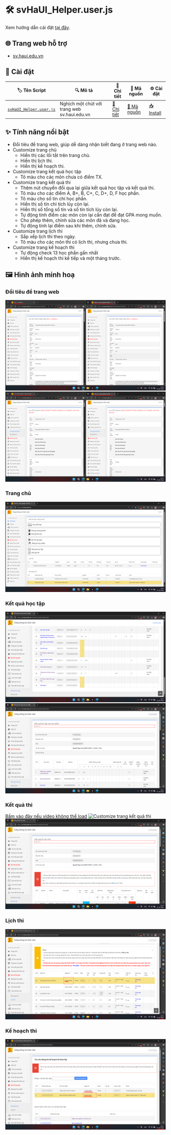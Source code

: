 # 🛠 svHaUI_Helper.user.js

Xem hướng dẫn cài đặt [tại đây](/README.md#-cài-đặt-userscript).

## 🌐 **Trang web hỗ trợ**

-   [sv.haui.edu.vn](https://sv.haui.edu.vn/)

## 🚀 **Cài đặt**

| 🏷️ Tên Script                                           | 🔍 Mô tả                                     | 📖 Chi tiết                                 | 📝 Mã nguồn                                  | ⚙️ Cài đặt                                            |
| ------------------------------------------------------- | -------------------------------------------- | ------------------------------------------- | -------------------------------------------- | ----------------------------------------------------- |
| [`svHaUI_Helper.user.js`](./Docs/svHaUI_Helper.user.md) | Nghịch một chút với trang web sv.haui.edu.vn | [📖 Chi tiết](./Docs/svHaUI_Helper.user.md) | [📝 Mã nguồn](Scripts/svHaUI_Helper.user.js) | [📥 Install](.Scripts/svHaUI_Helper.user.js?raw=true) |

## ✨ **Tính năng nổi bật**

-   Đổi tiêu đề trang web, giúp dễ dàng nhận biết đang ở trang web nào.
-   Customize trang chủ
    -   Hiển thị các lối tắt trên trang chủ.
    -   Hiển thị lịch thi.
    -   Hiển thị kế hoạch thi.
-   Customize trang kết quả học tập
    -   Tô màu cho các môn chưa có điểm TX.
-   Customize trang kết quả thi
    -   Thêm nút chuyển đổi qua lại giữa kết quả học tập và kết quả thi.
    -   Tô màu cho các điểm A, B+, B, C+, C, D+, D, F học phần.
    -   Tô màu cho số tín chỉ học phần.
    -   Hiển thị số tín chỉ tích lũy còn lại.
    -   Hiển thị số tổng số tín và số tín tích lũy còn lại.
    -   Tự động tính điểm các môn còn lại cần đạt để đạt GPA mong muốn.
    -   Cho phép thêm, chỉnh sửa các môn đã và đang học.
    -   Tự động tính lại điểm sau khi thêm, chỉnh sửa.
-   Customize trang lịch thi
    -   Sắp xếp lịch thi theo ngày.
    -   Tô màu cho các môn thi có lịch thi, nhưng chưa thi.
-   Customize trang kế hoạch thi
    -   Tự động check 13 học phần gần nhất
    -   Hiển thị kế hoạch thi kế tiếp và một tháng trước.

## 🖼️ **Hình ảnh minh hoạ**

### Đổi tiêu đề trang web

![⚠️](/assets/images/svHaUI_Helper.user.js/ChangeHeader.png "Đổi tiêu đề trang web")
![⚠️](/assets/images/svHaUI_Helper.user.js/ChangeHeader1.png "Đổi tiêu đề trang web")

### Trang chủ

![⚠️](/assets/images/svHaUI_Helper.user.js/homePage.png "Trang chủ")

### Kết quả học tập

![⚠️](/assets/images/svHaUI_Helper.user.js/highlightStudyresultsScores.png "Tô màu cho các môn chưa có điểm TX")
![⚠️](/assets/images/svHaUI_Helper.user.js/navigateToExamResults.png "Chuyển đến trang kết quả thi")

### Kết quả thi

[Bấm vào đây nếu video không thể load](/assets/images/svHaUI_Helper.user.js/customizeExamResults.mp4)
![](/assets/images/svHaUI_Helper.user.js/customizeExamResults.gif "Customize trang kết quả thi")
![⚠️](/assets/images/svHaUI_Helper.user.js/navigateToStudyResults.png "Chuyển đến trang kết quả học tập")

### Lịch thi

![⚠️](/assets/images/svHaUI_Helper.user.js/highlightExamSchedule.png "Tô màu cho các môn thi có lịch thi, nhưng chưa thi")

### Kế hoạch thi

![⚠️](/assets/images/svHaUI_Helper.user.js/showExamPlan.png "Customize trang kế hoạch thi")
